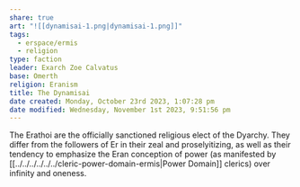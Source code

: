 ```yaml
---
share: true
art: "![[dynamisai-1.png|dynamisai-1.png]]"
tags:
  - erspace/ermis
  - religion
type: faction
leader: Exarch Zoe Calvatus
base: Omerth
religion: Eranism
title: The Dynamisai
date created: Monday, October 23rd 2023, 1:07:28 pm
date modified: Wednesday, November 1st 2023, 9:51:56 pm
---
```


The Erathoi are the officially sanctioned religious elect of the Dyarchy. They differ from the followers of Er in their zeal and proselyitizing, as well as their tendency to emphasize the Eran conception of power (as manifested by [[../../../../../../cleric-power-domain-ermis|Power Domain]] clerics) over infinity and oneness. 